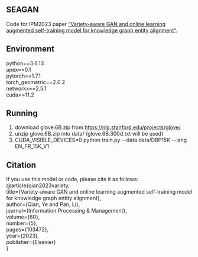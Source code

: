 ## SEAGAN
Code for IPM2023 paper [“Variety-aware GAN and online learning augmented self-training model for knowledge graph entity alignment”]([https://www.sciencedirect.com/science/article/pii/S0306457323002091?via%3Dihub]).

## Environment
python==3.6.13  
apex==0.1  
pytorch==1.7.1  
torch_geometric==2.0.2  
networkx==2.5.1  
cuda==11.2  

## Running
1. download glove.6B.zip from https://nlp.stanford.edu/projects/glove/  
2. unzip glove.6B.zip into data/ (glove.6B.300d.txt will be used)  
3. CUDA_VISIBLE_DEVICES=0 python train.py --data data/DBP15K --lang EN_FR_15K_V1  

## Citation
If you use this model or code, please cite it as follows:    
@article{qian2023variety,  
  title={Variety-aware GAN and online learning augmented self-training model for knowledge graph entity alignment},  
  author={Qian, Ye and Pan, Li},  
  journal={Information Processing \& Management},  
  volume={60},  
  number={5},  
  pages={103472},  
  year={2023},  
  publisher={Elsevier}  
}
